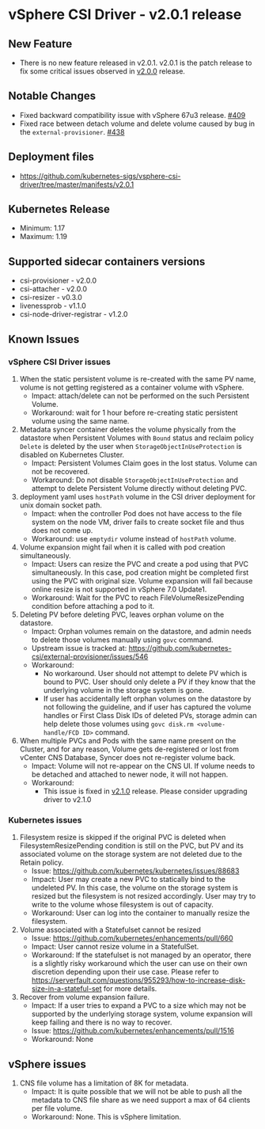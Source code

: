 <!-- markdownlint-disable MD034 -->
# vSphere CSI Driver - v2.0.1 release

## New Feature

- There is no new feature released in v2.0.1.  v2.0.1 is the patch release to fix some critical issues observed in [v2.0.0](v2.0.0.md) release.
  
## Notable Changes

- Fixed backward compatibility issue with vSphere 67u3 release. [#409](https://github.com/kubernetes-sigs/vsphere-csi-driver/pull/409)
- Fixed race between detach volume and delete volume caused by bug in the `external-provisioner`. [#438](https://github.com/kubernetes-csi/external-provisioner/pull/438)
  
## Deployment files

- https://github.com/kubernetes-sigs/vsphere-csi-driver/tree/master/manifests/v2.0.1

## Kubernetes Release

- Minimum: 1.17
- Maximum: 1.19

## Supported sidecar containers versions

- csi-provisioner - v2.0.0
- csi-attacher - v2.0.0
- csi-resizer - v0.3.0
- livenessprob - v1.1.0
- csi-node-driver-registrar - v1.2.0

## Known Issues

### vSphere CSI Driver issues

1. When the static persistent volume is re-created with the same PV name, volume is not getting registered as a container volume with vSphere.
   - Impact: attach/delete can not be performed on the such Persistent Volume.
   - Workaround: wait for 1 hour before re-creating static persistent volume using the same name.
2. Metadata syncer container deletes the volume physically from the datastore when Persistent Volumes with `Bound` status and reclaim policy `Delete` is deleted by the user when `StorageObjectInUseProtection` is disabled on Kubernetes Cluster.
   - Impact: Persistent Volumes Claim goes in the lost status. Volume can not be recovered.
   - Workaround: Do not disable `StorageObjectInUseProtection` and attempt to delete Persistent Volume directly without deleting PVC.
3. deployment yaml uses `hostPath` volume in the CSI driver deployment for unix domain socket path.
   - Impact: when the controller Pod does not have access to the file system on the node VM, driver fails to create socket file and thus does not come up.
   - Workaround: use `emptydir` volume instead of `hostPath` volume.
4. Volume expansion might fail when it is called with pod creation simultaneously.
    - Impact: Users can resize the PVC and create a pod using that PVC simultaneously. In this case, pod creation might be completed first using the PVC with original size. Volume expansion will fail because online resize is not supported in vSphere 7.0 Update1.
    - Workaround: Wait for the PVC to reach FileVolumeResizePending condition before attaching a pod to it.
5. Deleting PV before deleting PVC, leaves orphan volume on the datastore.
   - Impact: Orphan volumes remain on the datastore, and admin needs to delete those volumes manually using `govc` command.
   - Upstream issue is tracked at: https://github.com/kubernetes-csi/external-provisioner/issues/546
   - Workaround:
      - No workaround. User should not attempt to delete PV which is bound to PVC. User should only delete a PV if they know that the underlying volume in the storage system is gone.
      - If user has accidentally left orphan volumes on the datastore by not following the guideline, and if user has captured the volume handles or First Class Disk IDs of deleted PVs, storage admin can help delete those volumes using `govc disk.rm <volume-handle/FCD ID>` command.
6. When multiple PVCs and Pods with the same name present on the Cluster, and for any reason, Volume gets de-registered or lost from vCenter CNS Database, Syncer does not re-register volume back.
   - Impact: Volume will not re-appear on the CNS UI. If volume needs to be detached and attached to newer node, it will not happen.
   - Workaround:
      - This issue is fixed in [v2.1.0](./v2.1.0.md) release. Please consider upgrading driver to v2.1.0

### Kubernetes issues

1. Filesystem resize is skipped if the original PVC is deleted when FilesystemResizePending condition is still on the PVC, but PV and its associated volume on the storage system are not deleted due to the Retain policy.
   - Issue: https://github.com/kubernetes/kubernetes/issues/88683
   - Impact: User may create a new PVC to statically bind to the undeleted PV. In this case, the volume on the storage system is resized but the filesystem is not resized accordingly. User may try to write to the volume whose filesystem is out of capacity.
   - Workaround: User can log into the container to manually resize the filesystem.
2. Volume associated with a Statefulset cannot be resized
   - Issue: https://github.com/kubernetes/enhancements/pull/660
   - Impact: User cannot resize volume in a StatefulSet.
   - Workaround: If the statefulset is not managed by an operator, there is a slightly risky workaround which the user can use on their own discretion depending upon their use case. Please refer to https://serverfault.com/questions/955293/how-to-increase-disk-size-in-a-stateful-set for more details.
3. Recover from volume expansion failure.
   - Impact: If a user tries to expand a PVC to a size which may not be supported by the underlying storage system, volume expansion will keep failing and there is no way to recover.
   - Issue: https://github.com/kubernetes/enhancements/pull/1516
   - Workaround: None

## vSphere issues

1. CNS file volume has a limitation of 8K for metadata.
   - Impact: It is quite possible that we will not be able to push all the metadata to CNS file share as we need support a max of 64 clients per file volume.
   - Workaround: None. This is vSphere limitation.
